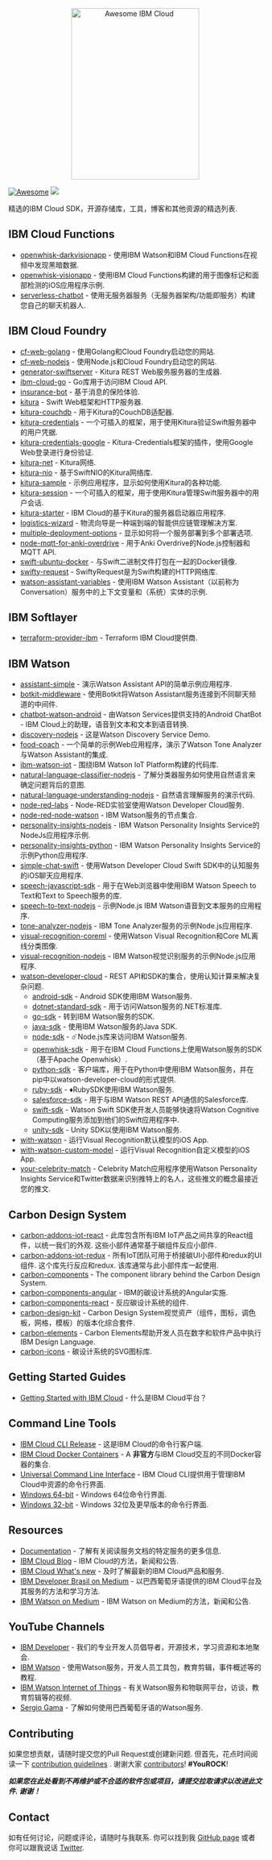 <div class="github-widget" data-repo="victorshinya/awesome-ibmcloud"></div>
<div align="center">
    <img width="253.5" height="340" src="https://raw.githubusercontent.com/victorshinya/awesome-ibmcloud/master/media/logo.png?raw=true" alt="Awesome IBM Cloud">
</div>

[![Awesome](https://awesome.re/badge.svg)](https://awesome.re)
[![](https://img.shields.io/badge/IBM%20Cloud-powered-blue.svg)](https://bluemix.net)

精选的IBM Cloud SDK，开源存储库，工具，博客和其他资源的精选列表.



## IBM Cloud Functions

* [openwhisk-darkvisionapp](https://github.com/IBM-Cloud/openwhisk-darkvisionapp) - 使用IBM Watson和IBM Cloud Functions在视频中发现黑暗数据.
* [openwhisk-visionapp](https://github.com/IBM-Cloud/openwhisk-visionapp) - 使用IBM Cloud Functions构建的用于图像标记和面部检测的iOS应用程序示例.
* [serverless-chatbot](https://github.com/victorshinya/serverless-chatbot) - 使用无服务器服务（无服务器架构/功能即服务）构建您自己的聊天机器人.

## IBM Cloud Foundry

* [cf-web-golang](https://github.com/victorshinya/cf-web-golang) - 使用Golang和Cloud Foundry启动您的网站.
* [cf-web-nodejs](https://github.com/victorshinya/cf-web-nodejs) - 使用Node.js和Cloud Foundry启动您的网站.
* [generator-swiftserver](https://github.com/IBM-Swift/generator-swiftserver) -  Kitura REST Web服务服务器的生成器.
* [ibm-cloud-go](https://github.com/IBM-Cloud/bluemix-go) -  Go库用于访问IBM Cloud API.
* [insurance-bot](https://github.com/IBM-Cloud/insurance-bot) - 基于消息的保险体验.
* [kitura](https://github.com/IBM-Swift/Kitura) -  Swift Web框架和HTTP服务器.
* [kitura-couchdb](https://github.com/IBM-Swift/Kitura-CouchDB) - 用于Kitura的CouchDB适配器.
* [kitura-credentials](https://github.com/IBM-Swift/Kitura-Credentials) - 一个可插入的框架，用于使用Kitura验证Swift服务器中的用户凭据.
* [kitura-credentials-google](https://github.com/IBM-Swift/Kitura-CredentialsGoogle) -  Kitura-Credentials框架的插件，使用Google Web登录进行身份验证.
* [kitura-net](https://github.com/IBM-Swift/Kitura-net) -  Kitura网络.
* [kitura-nio](https://github.com/IBM-Swift/Kitura-NIO) - 基于SwiftNIO的Kitura网络库.
* [kitura-sample](https://github.com/IBM-Swift/Kitura-Sample) - 示例应用程序，显示如何使用Kitura的各种功能.
* [kitura-session](https://github.com/IBM-Swift/Kitura-Session) - 一个可插入的框架，用于使用Kitura管理Swift服务器中的用户会话.
* [kitura-starter](https://github.com/IBM-Cloud/Kitura-Starter) -  IBM Cloud的基于Kitura的服务器启动器应用程序.
* [logistics-wizard](https://github.com/IBM-Cloud/logistics-wizard) - 物流向导是一种端到端的智能供应链管理解决方案.
* [multiple-deployment-options](https://github.com/IBM-Cloud/multiple-deployment-options) - 显示如何将一个服务部署到多个部署选项.
* [node-mqtt-for-anki-overdrive](https://github.com/IBM-Cloud/node-mqtt-for-anki-overdrive) - 用于Anki Overdrive的Node.js控制器和MQTT API.
* [swift-ubuntu-docker](https://github.com/IBM-Swift/swift-ubuntu-docker) - 与Swift二进制文件打包在一起的Docker镜像.
* [swifty-request](https://github.com/IBM-Swift/SwiftyRequest) -  SwiftyRequest是为Swift构建的HTTP网络库.
* [watson-assistant-variables](https://github.com/IBM-Cloud/watson-conversation-variables) - 使用IBM Watson Assistant（以前称为Conversation）服务中的上下文变量和（系统）实体的示例.

## IBM Softlayer

* [terraform-provider-ibm](https://github.com/IBM-Cloud/terraform-provider-ibm) -  Terraform IBM Cloud提供商.

## IBM Watson

* [assistant-simple](https://github.com/watson-developer-cloud/assistant-simple) - 演示Watson Assistant API的简单示例应用程序.
* [botkit-middleware](https://github.com/watson-developer-cloud/botkit-middleware) - 使用Botkit将Watson Assistant服务连接到不同聊天频道的中间件.
* [chatbot-watson-android](https://github.com/IBM-Cloud/chatbot-watson-android) - 由Watson Services提供支持的Android ChatBot  -  IBM Cloud上的助理，语音到文本和文本到语音转换.
* [discovery-nodejs](https://github.com/watson-developer-cloud/discovery-nodejs) - 这是Watson Discovery Service Demo.
* [food-coach](https://github.com/watson-developer-cloud/food-coach) - 一个简单的示例Web应用程序，演示了Watson Tone Analyzer与Watson Assistant的集成.
* [ibm-watson-iot](https://github.com/ibm-watson-iot) - 围绕IBM Watson IoT Platform构建的代码库.
* [natural-language-classifier-nodejs](https://github.com/watson-developer-cloud/natural-language-classifier-nodejs) - 了解分类器服务如何使用自然语言来确定问题背后的意图.
* [natural-language-understanding-nodejs](https://github.com/watson-developer-cloud/natural-language-understanding-nodejs) - 自然语言理解服务的演示代码.
* [node-red-labs](https://github.com/watson-developer-cloud/node-red-labs) -  Node-RED实验室使用Watson Developer Cloud服务.
* [node-red-node-watson](https://github.com/watson-developer-cloud/node-red-node-watson) -  IBM Watson服务的节点集合.
* [personality-insights-nodejs](https://github.com/watson-developer-cloud/personality-insights-nodejs) -  IBM Watson Personality Insights Service的NodeJs应用程序示例.
* [personality-insights-python](https://github.com/watson-developer-cloud/personality-insights-python) -  IBM Watson Personality Insights Service的示例Python应用程序.
* [simple-chat-swift](https://github.com/watson-developer-cloud/simple-chat-swift) - 使用Watson Developer Cloud Swift SDK中的认知服务的iOS聊天应用程序.
* [speech-javascript-sdk](https://github.com/watson-developer-cloud/speech-javascript-sdk) - 用于在Web浏览器中使用IBM Watson Speech to Text和Text to Speech服务的库.
* [speech-to-text-nodejs](https://github.com/watson-developer-cloud/speech-to-text-nodejs) - 示例Node.js IBM Watson语音到文本服务的应用程序.
* [tone-analyzer-nodejs](https://github.com/watson-developer-cloud/tone-analyzer-nodejs) -  IBM Tone Analyzer服务的示例Node.js应用程序.
* [visual-recognition-coreml](https://github.com/watson-developer-cloud/visual-recognition-coreml) - 使用Watson Visual Recognition和Core ML离线分类图像.
* [visual-recognition-nodejs](https://github.com/watson-developer-cloud/visual-recognition-nodejs) -  IBM Watson视觉识别服务的示例Node.js应用程序.
* [watson-developer-cloud](https://github.com/watson-developer-cloud) -  REST API和SDK的集合，使用认知计算来解决复杂问题.
    * [android-sdk](https://github.com/watson-developer-cloud/android-sdk) -  Android SDK使用IBM Watson服务.
    * [dotnet-standard-sdk](https://github.com/watson-developer-cloud/dotnet-standard-sdk) - 用于访问Watson服务的.NET标准库.
    * [go-sdk](https://github.com/watson-developer-cloud/go-sdk) - 转到IBM Watson服务的SDK.
    * [java-sdk](https://github.com/watson-developer-cloud/java-sdk) - 使用IBM Watson服务的Java SDK.
    * [node-sdk](https://github.com/watson-developer-cloud/node-sdk) - ☄️Node.js库来访问IBM Watson服务.
    * [openwhisk-sdk](https://github.com/watson-developer-cloud/openwhisk-sdk) - 用于在IBM Cloud Functions上使用Watson服务的SDK（基于Apache Openwhisk）.
    * [python-sdk](https://github.com/watson-developer-cloud/python-sdk) - 客户端库，用于在Python中使用IBM Watson服务，并在pip中以watson-developer-cloud的形式提供.
    * [ruby-sdk](https://github.com/watson-developer-cloud/ruby-sdk) - ♦️RubySDK使用IBM Watson服务.
    * [salesforce-sdk](https://github.com/watson-developer-cloud/salesforce-sdk) - 用于与IBM Watson REST API通信的Salesforce库.
    * [swift-sdk](https://github.com/watson-developer-cloud/swift-sdk) -  Watson Swift SDK使开发人员能够快速将Watson Cognitive Computing服务添加到他们的Swift应用程序中.
    * [unity-sdk](https://github.com/watson-developer-cloud/unity-sdk) -  Unity SDK以使用IBM Watson服务.
* [with-watson](https://github.com/victorshinya/with-watson) - 运行Visual Recognition默认模型的iOS App.
* [with-watson-custom-model](https://github.com/victorshinya/with-watson-custom-model) - 运行Visual Recognition自定义模型的iOS App.
* [your-celebrity-match](https://github.com/watson-developer-cloud/your-celebrity-match) -  Celebrity Match应用程序使用Watson Personality Insights Service和Twitter数据来识别推特上的名人，这些推文的概念最接近您的推文.

## Carbon Design System

* [carbon-addons-iot-react](https://github.com/IBM/carbon-addons-iot-react)   - 此库包含所有IBM IoT产品之间共享的React组件，以统一我们的外观.  这些小部件通常基于碳组件反应小部件.
* [carbon-addons-iot-redux](https://github.com/IBM/carbon-addons-iot-redux)   - 所有IoT团队可用于桥接碳UI小部件和redux的UI组件.  这个库先行反应和redux.  该库通常与此小部件库一起使用.
* [carbon-components](https://github.com/IBM/carbon-components) - The component library behind the Carbon Design System.
* [carbon-components-angular](https://github.com/IBM/carbon-components-angular) -  IBM的碳设计系统的Angular实施.
* [carbon-components-react](https://github.com/IBM/carbon-components-react) - 反应碳设计系统的组件.
* [carbon-design-kit](https://github.com/IBM/carbon-design-kit) -  Carbon Design System视觉资产（组件，图标，调色板，网格，模板）的版本化综合套件.
* [carbon-elements](https://github.com/IBM/carbon-elements) -  Carbon Elements帮助开发人员在数字和软件产品中执行IBM Design Language.
* [carbon-icons](https://github.com/IBM/carbon-icons) - 碳设计系统的SVG图标库.

## Getting Started Guides

* [Getting Started with IBM Cloud](https://cloud.ibm.com/docs/overview/ibm-cloud-platform.html) - 什么是IBM Cloud平台？

## Command Line Tools

* [IBM Cloud CLI Release](https://github.com/IBM-Cloud/ibm-cloud-cli-release) - 这是IBM Cloud的命令行客户端.
* [IBM Cloud Docker Containers](https://jjasghar.github.io/ibm-docker/) -  A **非官方**与IBM Cloud交互的不同Docker容器的集合.
* [Universal Command Line Interface](https://console.bluemix.net/docs/cli/reference/ibmcloud/download_cli.html#install_use) -  IBM Cloud CLI提供用于管理IBM Cloud中资源的命令行界面.
* [Windows 64-bit](https://clis.ng.bluemix.net/download/bluemix-cli/latest/win64) -  Windows 64位命令行界面.
* [Windows 32-bit](https://console.bluemix.net/docs/cli/reference/ibmcloud/all_versions.html#ibm-cloud-cli-releases) -  Windows 32位及更早版本的命令行界面.

## Resources

* [Documentation](https://cloud.ibm.com/docs) - 了解有关阅读服务文档的特定服务的更多信息.
* [IBM Cloud Blog](https://www.ibm.com/blogs/bluemix) -  IBM Cloud的方法，新闻和公告.
* [IBM Cloud What's new](https://www.ibm.com/cloud-computing/learn-more/new/) - 及时了解最新的IBM Cloud产品和服务.
* [IBM Developer Brasil on Medium](https://medium.com/ibmdeveloperbr) - 以巴西葡萄牙语提供的IBM Cloud平台及其服务的方法和学习方法.
* [IBM Watson on Medium](https://medium.com/ibm-watson) -  IBM Watson on Medium的方法，新闻和公告.

## YouTube Channels

* [IBM Developer](https://www.youtube.com/channel/UCUm6InQvGI9-6vo1teGWINA) - 我们的专业开发人员倡导者，开源技术，学习资源和本地聚会.
* [IBM Watson](https://www.youtube.com/channel/UCxPJljXUHvUd9idyfEHvXqg) - 使用Watson服务，开发人员工具包，教育剪辑，事件概述等的教程.
* [IBM Watson Internet of Things](https://www.youtube.com/channel/UCFNoGF7Ea-FfmAjfK4ReFpA) - 有关Watson服务和物联网平台，访谈，教育剪辑等的视频.
* [Sergio Gama](https://www.youtube.com/sergiogama) - 了解如何使用巴西葡萄牙语的Watson服务.

## Contributing

 如果您想贡献，请随时提交您的Pull Request或创建新问题.  但首先，花点时间阅读一下 [contribution guidelines](https://github.com/victorshinya/awesome-ibmcloud/blob/master/CONTRIBUTING.md) .  谢谢大家 [contributors](https://github.com/victorshinya/awesome-ibmcloud/graphs/contributors)! **#YouROCK**!

 ***如果您在此处看到不再维护或不合适的软件包或项目，请提交拉取请求以改进此文件.  谢谢！***

## Contact

 如有任何讨论，问题或评论，请随时与我联系.  你可以找到我 [GitHub page](https://github.com/victorshinya) 或者你可以跟我说话 [Twitter](https://twitter.com/victorshinya).
